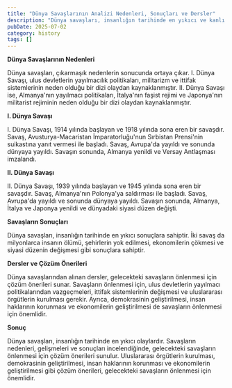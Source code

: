 ```yaml
---
title: "Dünya Savaşlarının Analizi Nedenleri, Sonuçları ve Dersler"
description: "Dünya savaşları, insanlığın tarihinde en yıkıcı ve kanlı olaylardır. Bu makalede, I. ve II. Dünya Savaşlarının nedenleri, gelişmeleri ve sonuçlarını inceleye..."
pubDate: 2025-07-02
category: history
tags: []
---
```


**Dünya Savaşlarının Nedenleri**

Dünya savaşları, çıkarmaşık nedenlerin sonucunda ortaya çıkar. I. Dünya Savaşı, ulus devletlerin yayılmacılık politikaları, militarizm ve ittifak sistemlerinin neden olduğu bir dizi olaydan kaynaklanmıştır. II. Dünya Savaşı ise, Almanya'nın yayılmacı politikaları, İtalya'nın faşist rejimi ve Japonya'nın militarist rejiminin neden olduğu bir dizi olaydan kaynaklanmıştır.

**I. Dünya Savaşı**

I. Dünya Savaşı, 1914 yılında başlayan ve 1918 yılında sona eren bir savaşdır. Savaş, Avusturya-Macaristan İmparatorluğu'nun Sırbistan Prensi'nin suikastına yanıt vermesi ile başladı. Savaş, Avrupa'da yayıldı ve sonunda dünyaya yayıldı. Savaşın sonunda, Almanya yenildi ve Versay Antlaşması imzalandı.

**II. Dünya Savaşı**

II. Dünya Savaşı, 1939 yılında başlayan ve 1945 yılında sona eren bir savaşdır. Savaş, Almanya'nın Polonya'ya saldırması ile başladı. Savaş, Avrupa'da yayıldı ve sonunda dünyaya yayıldı. Savaşın sonunda, Almanya, İtalya ve Japonya yenildi ve dünyadaki siyasi düzen değişti.

**Savaşların Sonuçları**

Dünya savaşları, insanlığın tarihinde en yıkıcı sonuçlara sahiptir. İki savaş da milyonlarca insanın ölümü, şehirlerin yok edilmesi, ekonomilerin çökmesi ve siyasi düzenin değişmesi gibi sonuçlara sahiptir.

**Dersler ve Çözüm Önerileri**

Dünya savaşlarından alınan dersler, gelecekteki savaşların önlenmesi için çözüm önerileri sunar. Savaşların önlenmesi için, ulus devletlerin yayılmacı politikalarından vazgeçmeleri, ittifak sistemlerinin değişmesi ve uluslararası örgütlerin kurulması gerekir. Ayrıca, demokrasinin geliştirilmesi, insan haklarının korunması ve ekonomilerin geliştirilmesi de savaşların önlenmesi için önemlidir.

**Sonuç**

Dünya savaşları, insanlığın tarihinde en yıkıcı olaylardır. Savaşların nedenleri, gelişmeleri ve sonuçları incelendiğinde, gelecekteki savaşların önlenmesi için çözüm önerileri sunulur. Uluslararası örgütlerin kurulması, demokrasinin geliştirilmesi, insan haklarının korunması ve ekonomilerin geliştirilmesi gibi çözüm önerileri, gelecekteki savaşların önlenmesi için önemlidir.